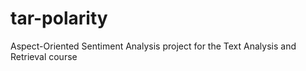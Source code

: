 # tar-polarity
Aspect-Oriented Sentiment Analysis project for the Text Analysis and Retrieval course
